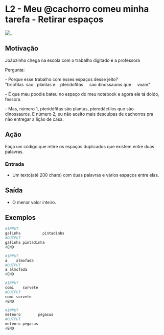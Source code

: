 # L2 - Meu @cachorro comeu minha tarefa - Retirar espaços

![_](cover.jpg)

## Motivação

Joãozinho chega na escola com o trabalho digitado e a professora

Pergunta:  

\- Porque esse trabalho com esses espaços desse jeito?  
"briofitas  sao   plantas e    pteridofitas     sao dinossauros que     voam"

\- É que meu poodle bateu no espaço do meu notebook e agora ele tá doido, fessora.

\- Mas, número 1, pteridófitas são plantas, pterodáctilos que são dinossauros. E número 2, eu não aceito mais desculpas de cachorros pra não entregar a lição de casa.

## Ação

Faça um código que retire os espaços duplicados que existem entre duas palavras.

### Entrada

* Um texto(até 200 chars) com duas palavras e vários espaços entre elas.

## Saída

* O menor valor inteiro.

## Exemplos

``` py
#INPUT
galinha          pintadinha
#OUTPUT
galinha pintadinha
#END
```

```py
#INPUT
a    almofada
#OUTPUT
a almofada
#END
```

```py
#INPUT
comi    sorvete
#OUTPUT
comi sorvete
#END
```

```py
#INPUT
meteoro        pegasus
#OUTPUT
meteoro pegasus
#END
```
